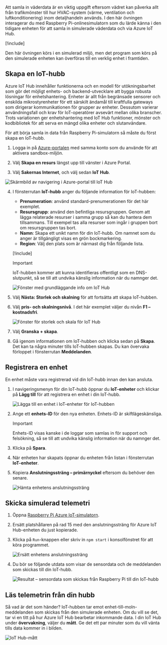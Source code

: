 Att samla in väderdata är en viktig uppgift eftersom vädret kan påverka allt från trafikmönster till hur HVAC-system (värme, ventilation och luftkonditionering) inom detaljhandeln används. I den här övningen interagerar du med Raspberry Pi-onlinesimulatorn som du lärde känna i den tidigare enheten för att samla in simulerade väderdata och via Azure IoT Hub.

[!include[](../../../includes/azure-sandbox-activate.md)]

Den här övningen körs i en simulerad miljö, men det program som körs på den simulerade enheten kan överföras till en verklig enhet i framtiden.

## <a name="create-an-iot-hub"></a>Skapa en IoT-hubb
Azure IoT Hub innehåller funktionerna och en modell för utökningsbarhet som gör det möjligt enhets- och backend-utvecklare att bygga robusta lösningar för enhetshantering. Enheter är allt från begränsade sensorer och enskilda mikrostyrenheter för ett särskilt ändamål till kraftfulla gateways som dirigerar kommunikationen för grupper av enheter. Dessutom varierar användningsfall och krav för IoT-operatörer avsevärt mellan olika branscher. Trots variationen ger enhetshantering med IoT Hub funktioner, mönster och kodbibliotek för att serva en mängd olika enheter och slutanvändare.

För att börja samla in data från Raspberry Pi-simulatorn så måste du först skapa en IoT-hubb.

1. Logga in på [Azure-portalen](https://portal.azure.com/triplecrownlabs.onmicrosoft.com?azure-portal=true) med samma konto som du använde för att aktivera sandbox-miljön.

2. Välj **Skapa en resurs** längst upp till vänster i Azure Portal.

3. Välj **Sakernas Internet**, och välj sedan **IoT Hub**.

![Skärmbild av navigering i Azure-portal till IoT Hub](../media/fa40d1bc51bc4490f657e3c1a8371b5b.png)

4. I fönsterrutan **IoT-hubb** anger du följande information för IoT-hubben:
   
   - **Prenumeration**: använd standard-prenumerationen för det här exemplet.
   - **Resursgrupp**: använd den befintliga resursgruppen. Genom att lägga relaterade resurser i samma grupp så kan du hantera dem tillsammans. Till exempel tas alla resurser som ingår i gruppen bort om resursgruppen tas bort.
   - **Namn**: Skapa ett unikt namn för din IoT-hubb. Om namnet som du anger är tillgängligt visas en grön bockmarkering.
   - **Region**: Välj den plats som är närmast dig från följande lista.

    [!include[](../../../includes/azure-sandbox-regions-first-mention-note.md)]

    > [!IMPORTANT]
    > IoT-hubben kommer att kunna identifieras offentligt som en DNS-slutpunkt, så se till att undvika känslig information när du namnger det.
    
    ![Fönster med grundläggande info om IoT Hub](./../media/dbb7319388673b8ee0e0b407536156c0.png)

1. Välj **Nästa: Storlek och skalning** för att fortsätta att skapa IoT-hubben.
2. Välj **pris- och skalningsnivå**. I det här exemplet väljer du nivån **F1 – kostnadsfri**.

    ![Fönster för storlek och skala för IoT Hub](../media/b506eb3293fa4aa9d4785ad498fc476c.png)

3. Välj **Granska + skapa**.

4. Gå igenom informationen om IoT-hubben och klicka sedan på **Skapa**. Det kan ta några minuter tills IoT-hubben skapas. Du kan övervaka förloppet i fönsterrutan **Meddelanden**.

<!--STOPPED HERE-->
<!--
Now that you have created an IoT hub, it's time to locate the important information that you use to connect devices and applications to your IoT hub. In your IoT hub navigation menu, open **Shared access policies**. Select the **iothubowner** policy, and then copy the **Connection string---primary key** of your IoT hub. For more information, see [Control access to IoT Hub](https://docs.microsoft.com/azure/iot-hub/iot-hub-devguide-security).

> [!NOTE]
> You do not need this iothubowner connection string for this set-up exercise. However, you may need it for some of the tutorials or different IoT scenarios after you complete this set-up.

![Get your IoT hub connection string](../media/a4b41e6ea46ccbef653c411a9829610c.png)
-->

## <a name="register-a-device"></a>Registrera en enhet
En enhet måste vara registrerad vid din IoT-hubb innan den kan ansluta.

1. I navigeringsmenyn för din IoT-hubb öppnar du **IoT-enheter** och klickar på **Lägg till** för att registrera en enhet i din IoT-hubb.

   ![Lägga till en enhet i IoT-enheter för IoT-hubben](../media/ee5f177abcf06b86dd007fce3b8448ad.png)

2. Ange ett **enhets-ID** för den nya enheten. Enhets-ID är skiftlägeskänsliga.

    > [!IMPORTANT]
    > Enhets-ID visas kanske i de loggar som samlas in för support och felsökning, så se till att undvika känslig information när du namnger det.
    
3. Klicka på **Spara**.
4. När enheten har skapats öppnar du enheten från listan i fönsterrutan **IoT-enheter**.
5. Kopiera **Anslutningssträng – primärnyckel** eftersom du behöver den senare.

   ![Hämta enhetens anslutningssträng](../media/fba4413dcb652be92a6ab0f6bb638561.png)

## <a name="send-simulated-telemetry"></a>Skicka simulerad telemetri

1. Öppna [Raspberry Pi Azure IoT-simulatorn](https://azure-samples.github.io/raspberry-pi-web-simulator?azure-portal=true).
1. Ersätt platshållaren på rad 15 med den anslutningssträng för Azure IoT Hub-enheten du just kopierade.
1. Klicka på `Run`-knappen eller skriv in `npm start` i konsolfönstret för att köra programmet.
   
    ![Ersätt enhetens anslutningssträng](../media/Line15.png)

1. Du bör se följande utdata som visar de sensordata och de meddelanden som skickas till din IoT-hubb.

    ![Resultat – sensordata som skickas från Raspberry Pi till din IoT-hubb](../media/96b28d30e317b04347abb0d613738117.png)

## <a name="read-the-telemetry-from-your-hub"></a>Läs telemetrin från din hubb
Så vad är det som händer? IoT-hubben tar emot enhet-till-moln-meddelanden som skickas från den simulerade enheten. Om du vill se det, tar vi en titt på hur Azure IoT Hub bearbetar inkommande data. I din IoT Hub under **övervakning**, väljer du **mått**. Ge det ett par minuter som du vill vänta tills data kommer in i bilden.
   
![IoT Hub-mått](../media/HubMetrics.png)


<!--Reference links
https://docs.microsoft.com/azure/iot-hub/iot-hub-raspberry-pi-web-simulator-get-started-->
